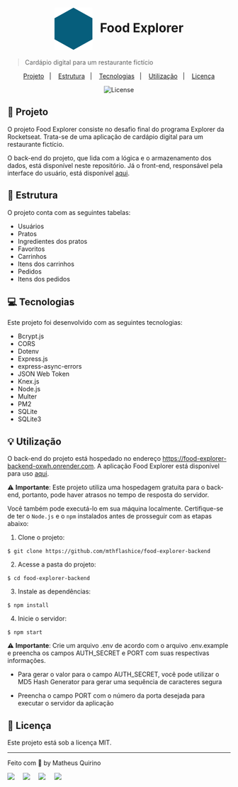 <h1 align="center" style="text-align: center;">
  <img alt="Logo do Food Explorer" src="./src/assets/favicon.svg" style="vertical-align: middle; margin-right: 10px;">
  Food Explorer
</h1>

> Cardápio digital para um restaurante fictício
<p align='center'>
  <a href='#project'>Projeto</a>&nbsp;&nbsp;&nbsp;|&nbsp;&nbsp;&nbsp;
  <a href='#structure'>Estrutura</a>&nbsp;&nbsp;&nbsp;|&nbsp;&nbsp;&nbsp;
  <a href='#technologies'>Tecnologias</a>&nbsp;&nbsp;&nbsp;|&nbsp;&nbsp;&nbsp;
  <a href='#usage'>Utilização</a>&nbsp;&nbsp;&nbsp;|&nbsp;&nbsp;&nbsp;
  <a href='#license'>Licença</a>
</p>

<p align='center'>
  <img alt='License' src='https://img.shields.io/static/v1?label=license&message=MIT&color=49AA26&labelColor=000000'>
</p>

<h2 id='project'>📁 Projeto</h2>

O projeto Food Explorer consiste no desafio final do programa Explorer da Rocketseat. Trata-se de uma aplicação de cardápio digital para um restaurante fictício.

O back-end do projeto, que lida com a lógica e o armazenamento dos dados, está disponível neste repositório. Já o front-end, responsável pela interface do usuário, está disponível [aqui](https://github.com/mthflashice/food-explorer-frontend).

<h2 id='structure'>📌 Estrutura</h2>

O projeto conta com as seguintes tabelas:

- Usuários
- Pratos
- Ingredientes dos pratos
- Favoritos
- Carrinhos
- Itens dos carrinhos
- Pedidos
- Itens dos pedidos

<h2 id='technologies'>💻 Tecnologias</h2>

Este projeto foi desenvolvido com as seguintes tecnologias:

- Bcrypt.js
- CORS
- Dotenv
- Express.js
- express-async-errors
- JSON Web Token
- Knex.js
- Node.js
- Multer
- PM2
- SQLite
- SQLite3

<h2 id='usage'>💡 Utilização</h2>

O back-end do projeto está hospedado no endereço https://food-explorer-backend-oxwh.onrender.com. A aplicação Food Explorer está disponível para uso [aqui](??).

⚠️ **Importante**: Este projeto utiliza uma hospedagem gratuita para o back-end, portanto, pode haver atrasos no tempo de resposta do servidor.

Você também pode executá-lo em sua máquina localmente. Certifique-se de ter o ``Node.js`` e o ``npm`` instalados antes de prosseguir com as etapas abaixo:

1. Clone o projeto:

```
$ git clone https://github.com/mthflashice/food-explorer-backend
```

2. Acesse a pasta do projeto:

```
$ cd food-explorer-backend
```

3. Instale as dependências:

```
$ npm install
```

4. Inicie o servidor:

```
$ npm start
```

⚠️ **Importante**: Crie um arquivo .env de acordo com o arquivo .env.example e preencha os campos AUTH_SECRET e PORT com suas respectivas informações.

- Para gerar o valor para o campo AUTH_SECRET, você pode utilizar o MD5 Hash Generator para gerar uma sequência de caracteres segura

- Preencha o campo PORT com o número da porta desejada para executar o servidor da aplicação

<h2 id='license'>📝 Licença</h2>

Este projeto está sob a licença MIT.

---

Feito com 💎 by Matheus Quirino 

<div style='display: flex;'>
  <a href='https://www.linkedin.com/in/matheus-quirino-leite-lino-825424127/' target='_blank'><img src='https://img.shields.io/badge/-LinkedIn-%230077B5?style=for-the-badge&logo=linkedin&logoColor=white' style='margin-right: 2vw' target='_blank'></a>
  <a href='mailto:matheuslino@kerix.com.br'><img src='https://encrypted-tbn0.gstatic.com/images?q=tbn:ANd9GcQoaCje5ZbczEWnmSfBkWCUMatbS3xeaHI-SpMZTa3Mmg&s' width=40px style='margin-right: 2vw' target='_blank'></a>
  <a href='http://discordapp.com/users/665543956582629377'target='_blank'><img src='https://img.shields.io/badge/Discord-7289DA?style=for-the-badge&logo=discord&logoColor=white' style='margin-right: 2vw' target='_blank'></a>
  <a href='https://www.instagram.com/mthflashice/' target='_blank'><img src='https://img.shields.io/badge/-Instagram-%23E4405F?style=for-the-badge&logo=instagram&logoColor=white' target='_blank'></a>
</div>


